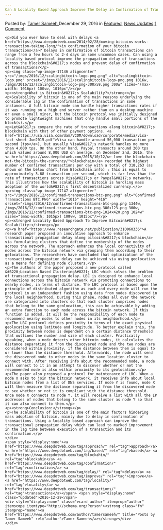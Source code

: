 ```yaml
---
Can A Locality Based Approach Improve The Delay in Confirmation of Transactions Along Bitcoin&#8217;s Blockahin?
---
```

<article class="post-listing post-17144 post type-post status-publish format-standard has-post-thumbnail hentry  tag-approach tag-based tag-blockahin tag-confirmation tag-delay tag-improve tag-locality tag-transactions">
    <div class="post-inner">
        <span>Posted by: <a href="https://www.deepdotweb.com/author/tamersameeh/" title="">Tamer Sameeh </a></span>
    <span>December 29, 2016</span>
    <span>in <a href="https://www.deepdotweb.com/category/deepdot-news/" rel="category tag">Featured</a>, <a href="https://www.deepdotweb.com/category/news-updates/" rel="category tag">News Updates</a></span>
    <span><a href="https://www.deepdotweb.com/2016/12/29/can-locality-based-approach-improve-delay-confirmation-transactions-along-bitcoins-blockahin/#comments">1 Comment</a></span>
    </p>
    <div class="clear"></div>
    
    <p>Did you ever have to deal with delays <a href="https://www.deepdotweb.com/2014/02/28/moving-bitcoins-works-transaction-taking-long/">in confirmation of your bitcoin transactions</a>? Delays in confirmation of bitcoin transactions can range from a few hours to 2-4 days in some uncommon cases. Can using a locality based protocol improve the propagation delay of transactions across the blockchain&#8217;s nodes and prevent delay of confirmation of transactions?</p>
    <p><img class="wp-image-17146 aligncenter" src="/imgs/2016/12/scalingbitcoin-logo-png.png" alt="scalingbitcoin-logo.png" srcset="/imgs/2016/12/scalingbitcoin-logo-png.png 1016w, /imgs/2016/12/scalingbitcoin-logo-png-300x59.png 300w" sizes="(max-width: 1016px) 100vw, 1016px"/></p>
    <p><strong>What is Bitcoin&#8217;s Scalability?</strong></p>
    <p>Scalability of bitcoin is one of the main reasons underlying the considerable lag in the confirmation of transactions in some instances. A full bitcoin node can handle higher transactions rates if it was running on a high end server rather than on a desktop machine or even a small miner, but the bitcoin protocol was initially designed to promote lightweight machines that only handle small portions of the block(s).</p>
    <p>Let&#8217;s compare the rate of transactions along bitcoin&#8217;s blockchain with that of other payment options. <a href="https://usa.visa.com/dam/VCOM/download/corporate/media/visa-fact-sheet-Jun2015.pdf">Visa can handle around 56,000 transaction per second (tps</a>), but usually Visa&#8217;s network handles no more than 4,000 tps. On the other hand, Paypal transacts around 200 tps which values around 8,000 USD on average. on December 2nd, 2016, the <a href="https://www.deepdotweb.com/2015/10/12/we-love-the-blockchain-not-the-bitcoin-the-currency/">blockchain</a> recorded the highest number of confirmed transactions per day with a total of 318,263 (as shown on the below chart from Blockchain.info) ; this is equal to approximately 3.68 transaction per second, which is far less than the rate of transactions across Visa&#8217;s or Paypal&#8217;s networks. This illustrates how the scalability of bitcoin is hurdling mass adoption of the world&#8217;s first decentralized currency.</p>
    <p><img class="wp-image-17147 aligncenter" src="/imgs/2016/12/confirmed-transactions-btc-png.png" alt="Confirmed Transactions BTC.PNG" width="1015" height="416" srcset="/imgs/2016/12/confirmed-transactions-btc-png.png 1344w, /imgs/2016/12/confirmed-transactions-btc-png-300x123.png 300w, /imgs/2016/12/confirmed-transactions-btc-png-1024x420.png 1024w" sizes="(max-width: 1015px) 100vw, 1015px"/></p>
    <p><strong>A Locality Based Approach To Improve Bitcoin&#8217;s Scalability:</strong></p>
    <p><a href="https://www.researchgate.net/publication/310060336">A research paper proposed an innovative approach to enhance transactional propagation delay along bitcoin&#8217;s blockchain</a> via formulating clusters that define the membership of the nodes across the network. The approach enhances the local connectivity of nodes across the bitcoin network via grouping them according to their gelocations. The researchers have concluded that optimization of the transactional propagation delay can be achieved via using geolocation as a means for defining node clusters.</p>
    <p>The authors of the paper proposed a new protocol called &#8220;Location Based Clustering&#8221; LBC which solves the problem of transactional propagation delay. LBC is designed to enhance local connections across the bitcoin network via promoting connections to nearby nodes, in terms of distance. The LBC protocol is based upon the principle of distributed algorithm as each and every node will run the protocol in an independent fashion using data from nodes discovered in the local neighborhood. During this phase, nodes all over the network are categorized into clusters so that each cluster comprises nodes that belong to the same geolocation, this can be achievable by adding an extra function to each node across the bitcoin network. If this function is added, it will be the responsibility of each node to recommend nearby nodes to other nodes in its neighborhood.</p>
    <p>The LBC protocol defines proximity in terms of the exact physical geolocation using latitude and longitude. To better explain this, the proximity between nodes is dependent on a certain distance threshold that outlines the number and size of each cluster. Practically speaking, when a node detects other bitcoin nodes, it calculates the distance separating it from the discovered node and the two nodes are considered within proximity, if the distance between them is equal to or lower than the distance threshold. Afterwards, the node will send the discovered node to other nodes in the same location cluster to connect with. After receiving info about the recommended node, a node will connect to it in an attempt to discover whether or not the recommended node is also within proximity to its geolocation.</p>
    <p>The paper also proposed a protocol for maintenance of LBC. When a node X asks to join the bitcoin network, it receives info about local bitcoin nodes from a list of DNS services. If node Y is found, node X will then measure the distance separating it from the discovered node to see whether or not it is compliant with the distance threshold. Once node X connects to node Y, it will receive a list with all the IP addresses of nodes that belong to the same cluster as node Y so that it can also connect to them.</p>
    <p><strong>Conclusion:</strong></p>
    <p>The scalability of bitcoin is one of the main factors hindering mass adoption of bitcoin, mainly due to delay in confirmation of transactions. Using a locality based approach can improve the transactional propagation delay which can lead to marked improvement in the lag time between execution of a transaction and its confirmation.</p>
    </div>
    <span style="display:none"><a href="https://www.deepdotweb.com/tag/approach/" rel="tag">approach</a> <a href="https://www.deepdotweb.com/tag/based/" rel="tag">based</a> <a href="https://www.deepdotweb.com/tag/blockahin/" rel="tag">blockahin</a> <a href="https://www.deepdotweb.com/tag/confirmation/" rel="tag">confirmation</a> <a href="https://www.deepdotweb.com/tag/delay/" rel="tag">delay</a> <a href="https://www.deepdotweb.com/tag/improve/" rel="tag">improve</a> <a href="https://www.deepdotweb.com/tag/locality/" rel="tag">locality</a> <a href="https://www.deepdotweb.com/tag/transactions/" rel="tag">transactions</a></span> <span style="display:none" class="updated">2016-12-29</span>
    <div style="display:none" class="vcard author" itemprop="author" itemscope itemtype="http://schema.org/Person"><strong class="fn" itemprop="name"><a href="https://www.deepdotweb.com/author/tamersameeh/" title="Posts by Tamer Sameeh" rel="author">Tamer Sameeh</a></strong></div>
    </div>
</article>

